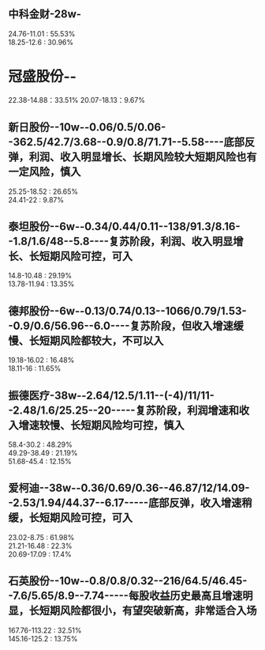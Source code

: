 ## 中科金财-28w-  
24.76-11.01 : 55.53%       
18.25-12.6  : 30.96%  

# 冠盛股份--
22.38-14.88：33.51%
20.07-18.13：9.67%

## 新日股份--10w--0.06/0.5/0.06--362.5/42.7/3.68--0.9/0.8/71.71--5.58----底部反弹，利润、收入明显增长、长期风险较大短期风险也有一定风险，慎入
25.25-18.52 : 26.65%      
24.41-22  :   9.87%

## 泰坦股份--6w--0.34/0.44/0.11--138/91.3/8.16--1.8/1.6/48--5.8----复苏阶段，利润、收入明显增长、长短期风险可控，可入
14.8-10.48 : 29.19%       
13.78-11.94 : 13.35%       

## 德邦股份--6w--0.13/0.74/0.13--1066/0.79/1.53--0.9/0.6/56.96--6.0----复苏阶段，但收入增速缓慢、长短期风险都较大，不可以入
19.18-16.02 : 16.48%    
18.11-16 : 11.65%

## 振德医疗-38w--2.64/12.5/1.11--(-4)/11/11--2.48/1.6/25.25--20-----复苏阶段，利润增速和收入增速较慢、长短期风险均可控，慎入
58.4-30.2 : 48.29%      
49.29-38.49 : 21.19%     
51.68-45.4 : 12.15%

## 爱柯迪--38w--0.36/0.69/0.36--46.87/12/14.09--2.53/1.94/44.37--6.17-----底部反弹，收入增速稍缓，长短期风险可控，可入
23.02-8.75   : 61.98%         
21.21-16.48  : 22.3%       
20.69-17.09 : 17.4%    

## 石英股份--10w--0.8/0.8/0.32--216/64.5/46.45--7.6/5.65/8.9--7.74-----每股收益历史最高且增速明显，长短期风险都很小，有望突破新高，非常适合入场
167.76-113.22 : 32.51%        
145.16-125.2 : 13.75%    

